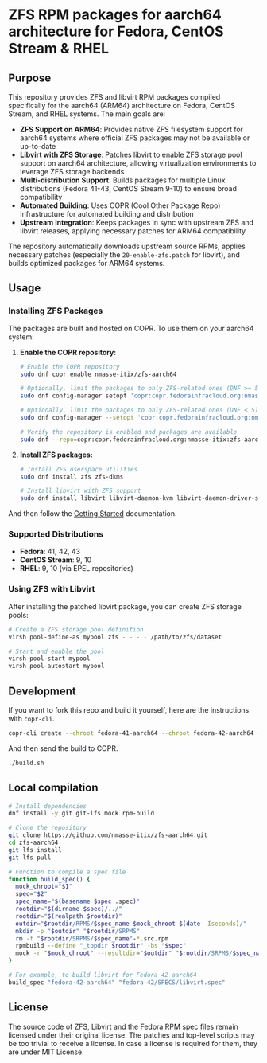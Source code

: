 # ZFS RPM packages for aarch64 architecture for Fedora, CentOS Stream & RHEL

## Purpose

This repository provides ZFS and libvirt RPM packages compiled specifically for the aarch64 (ARM64) architecture on Fedora, CentOS Stream, and RHEL systems. The main goals are:

- **ZFS Support on ARM64**: Provides native ZFS filesystem support for aarch64 systems where official ZFS packages may not be available or up-to-date
- **Libvirt with ZFS Storage**: Patches libvirt to enable ZFS storage pool support on aarch64 architecture, allowing virtualization environments to leverage ZFS storage backends
- **Multi-distribution Support**: Builds packages for multiple Linux distributions (Fedora 41-43, CentOS Stream 9-10) to ensure broad compatibility
- **Automated Building**: Uses COPR (Cool Other Package Repo) infrastructure for automated building and distribution
- **Upstream Integration**: Keeps packages in sync with upstream ZFS and libvirt releases, applying necessary patches for ARM64 compatibility

The repository automatically downloads upstream source RPMs, applies necessary patches (especially the `20-enable-zfs.patch` for libvirt), and builds optimized packages for ARM64 systems.

## Usage

### Installing ZFS Packages

The packages are built and hosted on COPR. To use them on your aarch64 system:

1. **Enable the COPR repository:**
   ```bash
   # Enable the COPR repository
   sudo dnf copr enable nmasse-itix/zfs-aarch64

   # Optionally, limit the packages to only ZFS-related ones (DNF >= 5)
   sudo dnf config-manager setopt 'copr:copr.fedorainfracloud.org:nmasse-itix:zfs-aarch64.includepkgs=*zfs* libnvpair* libuutil* libzpool*'

   # Optionally, limit the packages to only ZFS-related ones (DNF < 5)
   sudo dnf config-manager --setopt 'copr:copr.fedorainfracloud.org:nmasse-itix:zfs-aarch64.includepkgs=*zfs* libnvpair* libuutil* libzpool*' --save

   # Verify the repository is enabled and packages are available
   sudo dnf --repo=copr:copr.fedorainfracloud.org:nmasse-itix:zfs-aarch64 search zfs
   ```

2. **Install ZFS packages:**
   ```bash
   # Install ZFS userspace utilities
   sudo dnf install zfs zfs-dkms
   
   # Install libvirt with ZFS support
   sudo dnf install libvirt libvirt-daemon-kvm libvirt-daemon-driver-storage-zfs
   ```

And then follow the [Getting Started](https://openzfs.github.io/openzfs-docs/Getting%20Started/index.html) documentation.

### Supported Distributions

- **Fedora**: 41, 42, 43
- **CentOS Stream**: 9, 10
- **RHEL**: 9, 10 (via EPEL repositories)

### Using ZFS with Libvirt

After installing the patched libvirt package, you can create ZFS storage pools:

```bash
# Create a ZFS storage pool definition
virsh pool-define-as mypool zfs - - - - /path/to/zfs/dataset

# Start and enable the pool
virsh pool-start mypool
virsh pool-autostart mypool
```

## Development

If you want to fork this repo and build it yourself, here are the instructions with `copr-cli`.

```sh
copr-cli create --chroot fedora-41-aarch64 --chroot fedora-42-aarch64 --chroot epel-9-aarch64 --chroot epel-10-aarch64 zfs-aarch64
```

And then send the build to COPR.

```sh
./build.sh
```

## Local compilation

```sh
# Install dependencies
dnf install -y git git-lfs mock rpm-build

# Clone the repository
git clone https://github.com/nmasse-itix/zfs-aarch64.git
cd zfs-aarch64
git lfs install
git lfs pull

# Function to compile a spec file
function build_spec() {
  mock_chroot="$1"
  spec="$2"
  spec_name="$(basename $spec .spec)"
  rootdir="$(dirname $spec)/../"
  rootdir="$(realpath $rootdir)"
  outdir="$rootdir/RPMS/$spec_name-$mock_chroot-$(date -Iseconds)/"
  mkdir -p "$outdir" "$rootdir/SRPMS"
  rm -f "$rootdir/SRPMS/$spec_name"-*.src.rpm
  rpmbuild --define "_topdir $rootdir" -bs "$spec"
  mock -r "$mock_chroot" --resultdir="$outdir" "$rootdir/SRPMS/$spec_name"-*.src.rpm
}

# For example, to build libvirt for Fedora 42 aarch64
build_spec "fedora-42-aarch64" "fedora-42/SPECS/libvirt.spec"
```

## License

The source code of ZFS, Libvirt and the Fedora RPM spec files remain licensed under their original license.
The patches and top-level scripts may be too trivial to receive a license.
In case a license is required for them, they are under MIT License.
